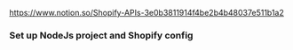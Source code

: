 https://www.notion.so/Shopify-APIs-3e0b3811914f4be2b4b48037e511b1a2

### Set up NodeJs project and Shopify config

